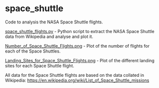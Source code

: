 # space_shuttle

Code to analysis the NASA Space Shuttle flights.

[space_shuttle_flights.py](https://github.com/ctibbs/space_shuttle/blob/main/space_shuttle_flights.py) - Python script to extract the NASA Space Shuttle data from Wikipedia and analyse and plot it.

[Number_of_Space_Shuttle_Flights.png](https://github.com/ctibbs/space_shuttle/blob/main/Number_of_Space_Shuttle_Flights.png) - Plot of the number of flights for each of the Space Shuttles.

[Landing_Sites_for_Space_Shuttle_Flights.png](https://github.com/ctibbs/space_shuttle/blob/main/Landing_Sites_for_Space_Shuttle_Flights.png) - Plot of the different landing sites for each Space Shuttle flight.

All data for the Space Shuttle flights are based on the data collated in Wikipedia: https://en.wikipedia.org/wiki/List_of_Space_Shuttle_missions

